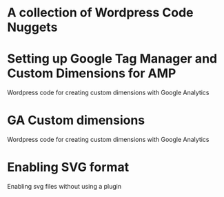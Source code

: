 # A collection of Wordpress Code Nuggets

# Setting up Google Tag Manager and Custom Dimensions for AMP
Wordpress code for creating custom dimensions with Google Analytics

# GA Custom dimensions
Wordpress code for creating custom dimensions with Google Analytics

# Enabling SVG format
Enabling svg files without using a plugin
